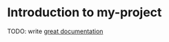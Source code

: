 # Introduction to my-project

TODO: write [great documentation](http://jacobian.org/writing/what-to-write/)
